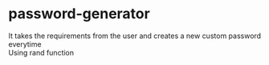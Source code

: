 # password-generator
It takes the requirements from the user and creates a new custom password everytime<br>
Using rand function 
